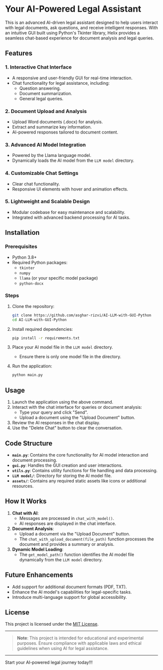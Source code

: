 # Your AI-Powered Legal Assistant

This is an advanced AI-driven legal assistant designed to help users interact with legal documents, ask questions, and receive intelligent responses. With an intuitive GUI built using Python's Tkinter library, Helix provides a seamless chat-based experience for document analysis and legal queries.

## Features

### 1. **Interactive Chat Interface**
- A responsive and user-friendly GUI for real-time interaction.
- Chat functionality for legal assistance, including:
  - Question answering.
  - Document summarization.
  - General legal queries.

### 2. **Document Upload and Analysis**
- Upload Word documents (.docx) for analysis.
- Extract and summarize key information.
- AI-powered responses tailored to document content.

### 3. **Advanced AI Model Integration**
- Powered by the Llama language model.
- Dynamically loads the AI model from the `LLM model` directory.

### 4. **Customizable Chat Settings**
- Clear chat functionality.
- Responsive UI elements with hover and animation effects.

### 5. **Lightweight and Scalable Design**
- Modular codebase for easy maintenance and scalability.
- Integrated with advanced backend processing for AI tasks.

## Installation

### Prerequisites
- Python 3.8+
- Required Python packages:
  - `tkinter`
  - `numpy`
  - `llama` (or your specific model package)
  - `python-docx`

### Steps
1. Clone the repository:
   ```bash
   git clone https://github.com/asghar-rizvi/AI-LLM-with-GUI-Python
   cd AI-LLM-with-GUI-Python
   ```
2. Install required dependencies:
   ```bash
   pip install -r requirements.txt
   ```
3. Place your AI model file in the `LLM model` directory.
   - Ensure there is only one model file in the directory.

4. Run the application:
   ```bash
   python main.py
   ```

## Usage

1. Launch the application using the above command.
2. Interact with the chat interface for queries or document analysis:
   - Type your query and click "Send".
   - Upload a document using the "Upload Document" button.
3. Review the AI responses in the chat display.
4. Use the "Delete Chat" button to clear the conversation.

## Code Structure

- **`main.py`**: Contains the core functionality for AI model interaction and document processing.
- **`gui.py`**: Handles the GUI creation and user interactions.
- **`utils.py`**: Contains utility functions for file handling and data processing.
- **`LLM model/`**: Directory for storing the AI model file.
- **`assets/`**: Contains any required static assets like icons or additional resources.

## How It Works

1. **Chat with AI**:
   - Messages are processed in `chat_with_model()`.
   - AI responses are displayed in the chat interface.
2. **Document Analysis**:
   - Upload a document via the "Upload Document" button.
   - The `chat_with_upload_document(file_path)` function processes the document and provides a summary or analysis.
3. **Dynamic Model Loading**:
   - The `get_model_path()` function identifies the AI model file dynamically from the `LLM model` directory.

## Future Enhancements

- Add support for additional document formats (PDF, TXT).
- Enhance the AI model's capabilities for legal-specific tasks.
- Introduce multi-language support for global accessibility.

## License

This project is licensed under the [MIT License](LICENSE).

---

> **Note**: This project is intended for educational and experimental purposes. Ensure compliance with applicable laws and ethical guidelines when using AI for legal assistance.

---

Start your AI-powered legal journey today!!!

